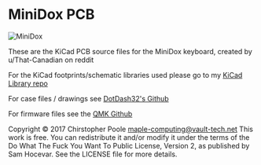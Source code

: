 MiniDox PCB
===

![MiniDox](http://i.imgur.com/iWb3yO0.jpg)

These are the KiCad PCB source files for the MiniDox keyboard, created by u/That-Canadian on reddit

For the KiCad footprints/schematic libraries used please go to my [KiCad Library repo](https://github.com/That-Canadian/KiCad_Libs)

For case files / drawings see [DotDash32's Github](https://github.com/dotdash32/Cases/tree/master/Minidox)

For firmware files see the [QMK Github](https://github.com/qmk/qmk_firmware)

Copyright © 2017 Chirstopher Poole <maple-computing@vault-tech.net>
This work is free. You can redistribute it and/or modify it under the
terms of the Do What The Fuck You Want To Public License, Version 2,
as published by Sam Hocevar. See the LICENSE file for more details.